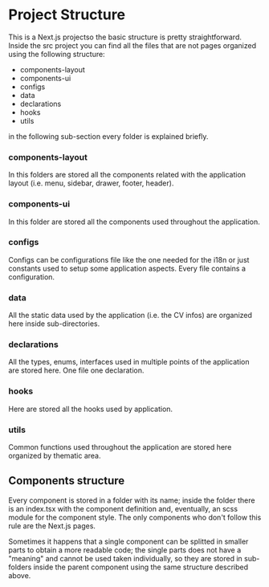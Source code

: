 # Project Structure

This is a Next.js projectso the basic structure is pretty straightforward.
Inside the src project you can find all the files that are not pages organized using the following structure:

- components-layout
- components-ui
- configs
- data
- declarations
- hooks
- utils

in the following sub-section every folder is explained briefly.

### components-layout

In this folders are stored all the components related with the application layout (i.e. menu, sidebar, drawer, footer, header).

### components-ui

In this folder are stored all the components used throughout the application.

### configs

Configs can be configurations file like the one needed for the i18n or just constants used to setup some application aspects.
Every file contains a configuration.

### data

All the static data used by the application (i.e. the CV infos) are organized here inside sub-directories.

### declarations

All the types, enums, interfaces used in multiple points of the application are stored here. One file one declaration.

### hooks

Here are stored all the hooks used by application.

### utils

Common functions used throughout the application are stored here organized by thematic area.

## Components structure

Every component is stored in a folder with its name; inside the folder there is an index.tsx with the component definition and, eventually, an scss module for the component style.
The only components who don't follow this rule are the Next.js pages.

Sometimes it happens that a single component can be splitted in smaller parts to obtain a more readable code; the single parts does not have a "meaning" and cannot be used taken individually,
so they are stored in sub-folders inside the parent component using the same structure described above.
